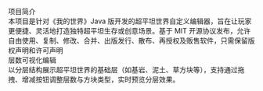 项目简介<br>
本项目是针对《我的世界》Java 版开发的超平坦世界自定义编辑器，旨在让玩家更便捷、灵活地打造独特超平坦生存或创意场景。基于 MIT 开源协议发布，允许自由使用、复制、修改、合并、出版发行、散布、再授权及贩售软件，只需保留版权声明和许可声明<br>
层数可视化编辑<br>
以分层结构展示超平坦世界的基础层（如基岩、泥土、草方块等），支持通过拖拽、增减按钮调整层数与方块类型，实时预览分层效果。<br>
